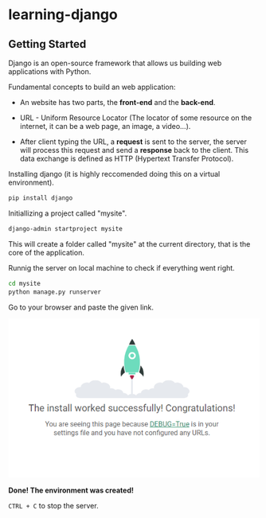 # learning-django

## Getting Started

Django is an open-source framework that allows us building web applications
with Python.

Fundamental concepts to build an web application:

* An website has two parts, the **front-end** and the **back-end**.

* URL - Uniform Resource Locator (The locator of some resource on the internet, it can be a web page, an image, a video...).

* After client typing the URL, a **request** is sent to the server, the server will process this request and send a **response** back to the client. This data exchange is defined as HTTP (Hypertext Transfer Protocol).

Installing django (it is highly reccomended doing this on a virtual environment).

```sh
pip install django
```

Initiallizing a project called "mysite".

```sh
django-admin startproject mysite
```

This will create a folder called "mysite" at the current directory, that is the core of the application.

Runnig the server on local machine to check if everything went right.

```sh
cd mysite
python manage.py runserver
```

Go to your browser and paste the given link.

![Success](https://github.com/gabrielstork/learning-django/blob/main/images/success.png)

**Done! The environment was created!**

`CTRL + C` to stop the server.